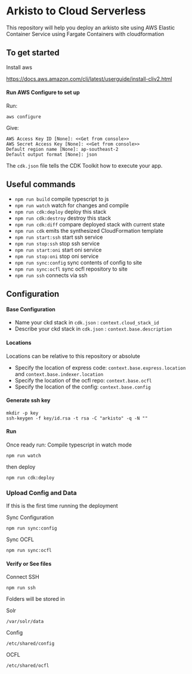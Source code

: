 # Arkisto to Cloud Serverless

This repository will help you deploy an arkisto site using AWS Elastic Container Service using Fargate Containers with cloudformation

## To get started

Install aws

https://docs.aws.amazon.com/cli/latest/userguide/install-cliv2.html

#### Run AWS Configure to set up
Run:
```shell script
aws configure

```
Give:
```shell script
AWS Access Key ID [None]: <<Get from console>>
AWS Secret Access Key [None]: <<Get from console>>
Default region name [None]: ap-southeast-2
Default output format [None]: json
```

The `cdk.json` file tells the CDK Toolkit how to execute your app.

## Useful commands

 * `npm run build`               compile typescript to js
 * `npm run watch`               watch for changes and compile
 * `npm run cdk:deploy`          deploy this stack 
 * `npm run cdk:destroy`         destroy this stack 
 * `npm run cdk:diff`            compare deployed stack with current state
 * `npm run cdk`                 emits the synthesized CloudFormation template
 * `npm run start:ssh`           start ssh service
 * `npm run stop:ssh`            stop ssh service
 * `npm run start:oni`           start oni service
 * `npm run stop:oni`            stop oni service
 * `npm run sync:config`         sync contents of config to site
 * `npm run sync:ocfl`           sync ocfl repository to site
 * `npm run ssh`                 connects via ssh

## Configuration

#### Base Configuration

- Name your ckd stack in `cdk.json` : `context.cloud_stack_id`
- Describe your ckd stack in `cdk.json` : `context.base.description`

#### Locations

Locations can be relative to this repository or absolute

- Specify the location of express code: `context.base.express.location` and `context.base.indexer.location`
- Specify the location of the ocfl repo: `context.base.ocfl`
- Specify the location of the config: `context.base.config`

#### Generate ssh key 

```shell script
mkdir -p key
ssh-keygen -f key/id.rsa -t rsa -C "arkisto" -q -N ""
```

#### Run

Once ready run:
Compile typescript in watch mode
```shell script
npm run watch
```
then deploy
```shell script
npm run cdk:deploy
```

### Upload Config and Data

If this is the first time running the deployment

Sync Configuration

```shell script
npm run sync:config
```

Sync OCFL

```shell script
npm run sync:ocfl
```

#### Verify or See files

Connect SSH

```shell script
npm run ssh
```

Folders will be stored in

Solr
```shell script
/var/solr/data
```
Config
```shell script
/etc/shared/config
```
OCFL
```shell script
/etc/shared/ocfl
```
